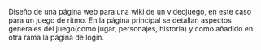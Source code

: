 Diseño de una página web para una wiki de un videojuego, en este caso para un juego de ritmo.
En la página principal se detallan aspectos generales del juego(como jugar, personajes, historia) y como añadido en otra rama la página de login.
